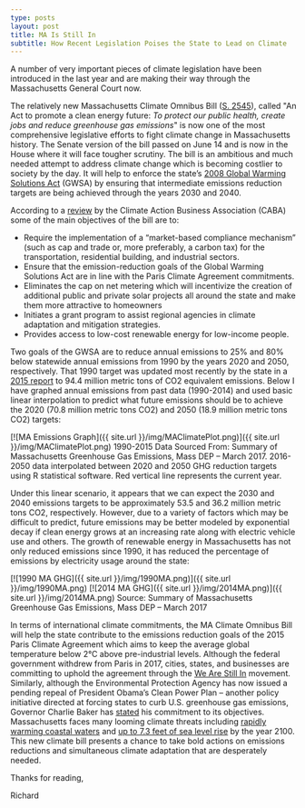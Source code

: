 ```yaml
---
type: posts
layout: post
title: MA Is Still In
subtitle: How Recent Legislation Poises the State to Lead on Climate
---
```

A number of very important pieces of climate legislation have been introduced in the last year and are making their way through the Massachusetts General Court now. 

The relatively new Massachusetts Climate Omnibus Bill ([S. 2545](https://malegislature.gov/Bills/190/S2545)), called "An Act to promote a clean energy future: *To protect our public health, create jobs and reduce greenhouse gas emissions*" is now one of the most comprehensive legislative efforts to fight climate change in Massachusetts history. The Senate version of the bill passed on June 14 and is now in the House where it will face tougher scrutiny. The bill is an ambitious and much needed attempt to address climate change which is becoming costlier to society by the day. It will help to enforce the state’s [2008 Global Warming Solutions Act](https://www.mass.gov/progress-towards-reducing-greenhouse-gas-emissions) (GWSA) by ensuring that intermediate emissions reduction targets are being achieved through the years 2030 and 2040. 

According to a [review](https://cabaus.org/2018/02/12/senate-clean-energy-omnibus-bill/) by the Climate Action Business Association (CABA) some of the main objectives of the bill are to:

- Require the implementation of a “market-based compliance mechanism” (such as cap and trade or, more preferably, a carbon tax) for the transportation, residential building, and industrial sectors.
- Ensure that the emission-reduction goals of the Global Warming Solutions Act are in line with the Paris Climate Agreement commitments.
- Eliminates the cap on net metering which will incentivize the creation of additional public and private solar projects all around the state and make them more attractive to homeowners
- Initiates a grant program to assist regional agencies in climate adaptation and mitigation strategies. 
- Provides access to low-cost renewable energy for low-income people.

Two goals of the GWSA are to reduce annual emissions to 25% and 80% below statewide annual emissions from 1990 by the years 2020 and 2050, respectively. That 1990 target was updated most recently by the state in a [2015 report](https://www.mass.gov/files/documents/2017/01/uo/cecp-for-2020.pdf) to 94.4 million metric tons of CO2 equivalent emissions. Below I have graphed annual emissions from past data (1990-2014) and used basic linear interpolation to predict what future emissions should be to achieve the 2020 (70.8 million metric tons CO2) and 2050 (18.9 million metric tons CO2) targets:

[![MA Emissions Graph]({{ site.url }}/img/MAClimatePlot.png)]({{ site.url }}/img/MAClimatePlot.png)
1990-2015 Data Sourced From: Summary of Massachusetts Greenhouse Gas Emissions, Mass DEP – March 2017. 2016-2050 data interpolated between 2020 and 2050 GHG reduction targets using R statistical software. Red vertical line represents the current year.

Under this linear scenario, it appears that we can expect the 2030 and 2040 emissions targets to be approximately 53.5 and 36.2 million metric tons CO2, respectively. However, due to a variety of factors which may be difficult to predict, future emissions may be better modeled by exponential decay if clean energy grows at an increasing rate along with electric vehicle use and others. The growth of renewable energy in Massachusetts has not only reduced emissions since 1990, it has reduced the percentage of emissions by electricity usage around the state:

[![1990 MA GHG]({{ site.url }}/img/1990MA.png)]({{ site.url }}/img/1990MA.png)
[![2014 MA GHG]({{ site.url }}/img/2014MA.png)]({{ site.url }}/img/2014MA.png)
Source: Summary of Massachusetts Greenhouse Gas Emissions, Mass DEP – March 2017

In terms of international climate commitments, the MA Climate Omnibus Bill will help the state contribute to the emissions reduction goals of the 2015 Paris Climate Agreement which aims to keep the average global temperature below 2°C above pre-industrial levels. Although the federal government withdrew from Paris in 2017, cities, states, and businesses are committing to uphold the agreement through the [We Are Still In](https://www.americaspledgeonclimate.com/) movement. Similarly, although the Environmental Protection Agency has now issued a pending repeal of President Obama’s Clean Power Plan – another policy initiative directed at forcing states to curb U.S. greenhouse gas emissions, Governor Charlie Baker has [stated](https://www.usnews.com/news/best-states/massachusetts/articles/2017-10-10/massachusetts-committed-to-obama-era-clean-power-plan) his commitment to its objectives. Massachusetts faces many looming climate threats including [rapidly warming coastal waters](http://www.cbc.ca/news/canada/nova-scotia/gulf-of-maine-warming-faster-than-99-of-world-s-oceans-study-1.2753983) and [up to 7.3 feet of sea level rise](https://www.dropbox.com/s/zwznes9jin41i5k/Feasibility%20of%20Harbor-wide%20Barriers%20Report.pdf?dl=0) by the year 2100. This new climate bill presents a chance to take bold actions on emissions reductions and simultaneous climate adaptation that are desperately needed.


Thanks for reading,


Richard
